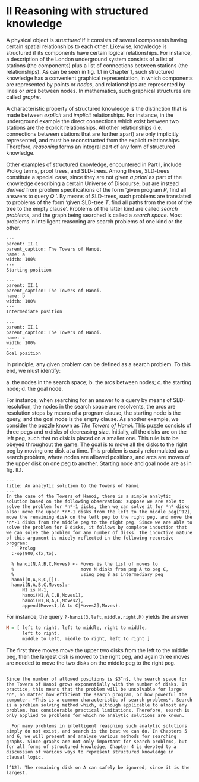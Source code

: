 # II Reasoning with structured knowledge #

A physical object is *structured* if it consists of several components having certain spatial relationships to each other. Likewise, knowledge is structured if its components have certain logical relationships. For instance, a description of the London underground system consists of a list of stations (the components) plus a list of connections between stations (the relationships). As can be seen in fig. 1.1 in Chapter 1, such structured knowledge has a convenient graphical representation, in which components are represented by points or *nodes*, and relationships are represented by lines or *arcs* between nodes. In mathematics, such graphical structures are called *graphs*.

A characteristic property of structured knowledge is the distinction that is made between *explicit* and *implicit* relationships. For instance, in the underground example the direct connections which exist between two stations are the explicit relationships. All other relationships (i.e. connections between stations that are further apart) are only implicitly represented, and must be reconstructed from the explicit relationships. Therefore, *reasoning* forms an integral part of any form of structured knowledge.

Other examples of structured knowledge, encountered in Part I, include Prolog terms, proof trees, and SLD-trees. Among these, SLD-trees constitute a special case, since they are not given *a priori* as part of the knowledge describing a certain Universe of Discourse, but are instead *derived* from problem specifications of the form &lsquo;given program *P*, find all answers to query *Q* &rsquo;. By means of SLD-trees, such problems are translated to problems of the form &lsquo;given SLD-tree *T*, find all paths from the root of the tree to the empty clause&rsquo;. Problems of the latter kind are called *search problems*, and the graph being searched is called a *search space*. Most problems in intelligent reasoning are search problems of one kind or the other.

<!--FIXME: Subfigures-->
```{figure} ../images/part_ii/image002.svg
---
parent: II.1
parent_caption: The Towers of Hanoi.
name: a
width: 100%
---
Starting position
```
```{figure} ../images/part_ii/image004.svg
---
parent: II.1
parent_caption: The Towers of Hanoi.
name: b
width: 100%
---
Intermediate position
```
```{figure} ../images/part_ii/image006.svg
---
parent: II.1
parent_caption: The Towers of Hanoi.
name: c
width: 100%
---
Goal position
```

In principle, any given problem can be defined as a search problem. To this end, we must identify:

a. the nodes in the search space;
b. the arcs between nodes;
c. the starting node;
d. the goal node.

For instance, when searching for an answer to a query by means of SLD-resolution, the nodes in the search space are resolvents, the arcs are resolution steps by means of a program clause, the starting node is the query, and the goal node is the empty clause. As another example, we consider the puzzle known as *The Towers of Hanoi*. This puzzle consists of three pegs and *n* disks of decreasing size. Initially, all the disks are on the left peg, such that no disk is placed on a smaller one. This rule is to be obeyed throughout the game. The goal is to move all the disks to the right peg by moving one disk at a time. This problem is easily reformulated as a search problem, where nodes are allowed positions, and arcs are moves of the upper disk on one peg to another. Starting node and goal node are as in fig. II.1.

```{infobox}
---
title: An analytic solution to the Towers of Hanoi
---
In the case of the Towers of Hanoi, there is a simple analytic solution based on the following observation: suppose we are able to solve the problem for *n*-1 disks, then we can solve it for *n* disks also: move the upper *n*-1 disks from the left to the middle peg[^12], move the remaining disk on the left peg to the right peg, and move the *n*-1 disks from the middle peg to the right peg. Since we are able to solve the problem for 0 disks, it follows by complete induction that we can solve the problem for any number of disks. The inductive nature of this argument is nicely reflected in the following recursive program:
  ```Prolog
  :-op(900,xfx,to).

  % hanoi(N,A,B,C,Moves) <- Moves is the list of moves to
  %                         move N disks from peg A to peg C,
  %                         using peg B as intermediary peg
  hanoi(0,A,B,C,[]).
  hanoi(N,A,B,C,Moves):-
      N1 is N-1,
      hanoi(N1,A,C,B,Moves1),
      hanoi(N1,B,A,C,Moves2),
      append(Moves1,[A to C|Moves2],Moves).
  ```
For instance, the query `?-hanoi(3,left,middle,right,M)` yields the answer
  ```Prolog
  M = [ left to right, left to middle, right to middle,
        left to right,
        middle to left, middle to right, left to right ]
  ```
The first three moves move the upper two disks from the left to the middle peg, then the largest disk is moved to the right peg, and again three moves are needed to move the two disks on the middle peg to the right peg.
```

Since the number of allowed positions is $3^n$, the search space for the Towers of Hanoi grows exponentially with the number of disks. In practice, this means that the problem will be unsolvable for large *n*, no matter how efficient the search program, or how powerful the computer. *This is a common characteristic of search problems*. Search is a problem solving method which, although applicable to almost any problem, has considerable practical limitations. Therefore, search is only applied to problems for which no analytic solutions are known.

  For many problems in intelligent reasoning such analytic solutions simply do not exist, and search is the best we can do. In Chapters 5 and 6, we will present and analyse various methods for searching graphs. Since graphs are not only important for search problems, but for all forms of structured knowledge, Chapter 4 is devoted to a discussion of various ways to represent structured knowledge in clausal logic.

[^12]: The remaining disk on A can safely be ignored, since it is the largest.

